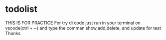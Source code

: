 # todolist
THIS IS FOR PRACTICE
For try di code just run in your terminal on vscode(ctrl + ~)
and type the comman show,add,delete, and update for test
Thanks
